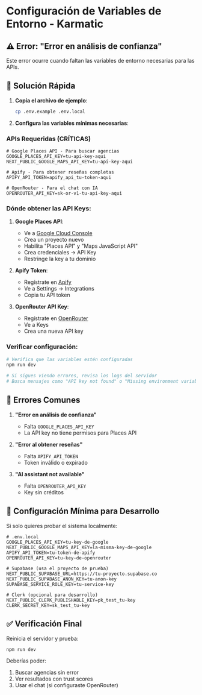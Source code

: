 # Configuración de Variables de Entorno - Karmatic

## ⚠️ Error: "Error en análisis de confianza"

Este error ocurre cuando faltan las variables de entorno necesarias para las APIs.

## 🔧 Solución Rápida

1. **Copia el archivo de ejemplo**:
   ```bash
   cp .env.example .env.local
   ```

2. **Configura las variables mínimas necesarias**:

### APIs Requeridas (CRÍTICAS)

```env
# Google Places API - Para buscar agencias
GOOGLE_PLACES_API_KEY=tu-api-key-aqui
NEXT_PUBLIC_GOOGLE_MAPS_API_KEY=tu-api-key-aqui

# Apify - Para obtener reseñas completas
APIFY_API_TOKEN=apify_api_tu-token-aqui

# OpenRouter - Para el chat con IA
OPENROUTER_API_KEY=sk-or-v1-tu-api-key-aqui
```

### Dónde obtener las API Keys:

1. **Google Places API**:
   - Ve a [Google Cloud Console](https://console.cloud.google.com)
   - Crea un proyecto nuevo
   - Habilita "Places API" y "Maps JavaScript API"
   - Crea credenciales → API Key
   - Restringe la key a tu dominio

2. **Apify Token**:
   - Regístrate en [Apify](https://console.apify.com)
   - Ve a Settings → Integrations
   - Copia tu API token

3. **OpenRouter API Key**:
   - Regístrate en [OpenRouter](https://openrouter.ai)
   - Ve a Keys
   - Crea una nueva API key

### Verificar configuración:

```bash
# Verifica que las variables estén configuradas
npm run dev

# Si sigues viendo errores, revisa los logs del servidor
# Busca mensajes como "API key not found" o "Missing environment variable"
```

## 🚨 Errores Comunes

1. **"Error en análisis de confianza"**
   - Falta `GOOGLE_PLACES_API_KEY`
   - La API key no tiene permisos para Places API

2. **"Error al obtener reseñas"**
   - Falta `APIFY_API_TOKEN`
   - Token inválido o expirado

3. **"AI assistant not available"**
   - Falta `OPENROUTER_API_KEY`
   - Key sin créditos

## 📝 Configuración Mínima para Desarrollo

Si solo quieres probar el sistema localmente:

```env
# .env.local
GOOGLE_PLACES_API_KEY=tu-key-de-google
NEXT_PUBLIC_GOOGLE_MAPS_API_KEY=la-misma-key-de-google
APIFY_API_TOKEN=tu-token-de-apify
OPENROUTER_API_KEY=tu-key-de-openrouter

# Supabase (usa el proyecto de prueba)
NEXT_PUBLIC_SUPABASE_URL=https://tu-proyecto.supabase.co
NEXT_PUBLIC_SUPABASE_ANON_KEY=tu-anon-key
SUPABASE_SERVICE_ROLE_KEY=tu-service-key

# Clerk (opcional para desarrollo)
NEXT_PUBLIC_CLERK_PUBLISHABLE_KEY=pk_test_tu-key
CLERK_SECRET_KEY=sk_test_tu-key
```

## ✅ Verificación Final

Reinicia el servidor y prueba:
```bash
npm run dev
```

Deberías poder:
1. Buscar agencias sin error
2. Ver resultados con trust scores
3. Usar el chat (si configuraste OpenRouter)